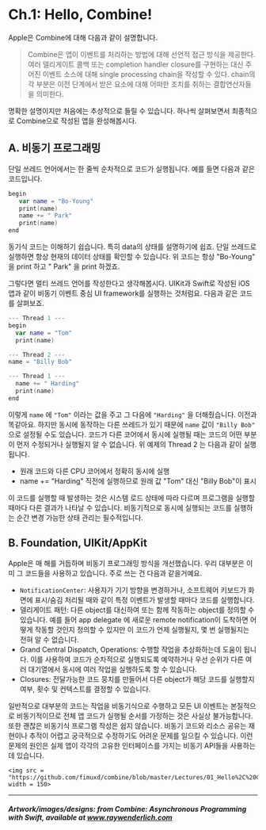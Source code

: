 # Ch.1: Hello, Combine!

Apple은 Combine에 대해 다음과 같이 설명합니다. 

> Combine은 앱이 이벤트를 처리하는 방법에 대해 선언적 접근 방식을 제공한다. 여러 델리게이트 콜백 또는 completion handler closure를 구현하는 대신 주어진 이벤트 소스에 대해 single processing chain을 작성할 수 있다. chain의 각 부분은 이전 단계에서 받은 요소에 대해 어떠한 조치를 취하는 결합연산자들을 의미한다. 

명확한 설명이지만 처음에는 추상적으로 들릴 수 있습니다. 하나씩 살펴보면서 최종적으로 Combine으로 작성된 앱을 완성해봅시다.

## A. 비동기 프로그래밍
 단일 쓰레드 언어에서는 한 줄씩 순차적으로 코드가 실행됩니다. 예를 들면 다음과 같은 코드입니다.
 
 ```swift
begin
	var name = "Bo-Young"
	print(name)
	name += " Park"
	print(name)
end
 ```

동기식 코드는 이해하기 쉽습니다. 특히 data의 상태를 설명하기에 쉽죠. 단일 쓰레드로 실행하면 항상 현재의 데이터 상태를 확인할 수 있습니다. 위 코드는 항상 "Bo-Young" 을 print 하고 " Park" 을 print 하겠죠. 

그렇다면 멀티 쓰레드 언어를 작성한다고 생각해봅시다. UIKit과 Swift로 작성된 iOS 앱과 같이 비동기 이벤트 중심 UI framework를 실행하는 것처럼요. 다음과 같은 코드를 살펴보죠.

```swift
--- Thread 1 ---
begin
  var name = "Tom"
  print(name)

--- Thread 2 ---
name = "Billy Bob"

--- Thread 1 ---
  name += " Harding"
  print(name)
end
```

이렇게 `name` 에 `"Tom"` 이라는 값을 주고 그 다음에 `"Harding"` 을 더해줬습니다. 이전과 똑같아요. 하지만 동시에 동작하는 다른 쓰레드가 있기 때문에 `name` 값이 `"Billy Bob"` 으로 설정될 수도 있습니다. 
코드가 다른 코어에서 동시에 실행될 때는 코드의 어떤 부분이 먼저 수정되거나 실행될지 알 수 없습니다. 위 예제의 Thread 2 는 다음과 같이 실행됩니다.

- 원래 코드와 다른 CPU 코어에서 정확히 동시에 실행
- name += "Harding" 직전에 실행하므로 원래 값 "Tom" 대신 "Billy Bob"이 표시

이 코드를 실행할 때 발생하는 것은 시스템 로드 상태에 따라 다르며 프로그램을 실행할 때마다 다른 결과가 나타날 수 있습니다. 비동기적으로 동시에 실행되는 코드를 실행하는 순간 변경 가능한 상태 관리는 필수적입니다. 

## B. Foundation, UIKit/AppKit
Apple은 매 해를 거듭하며 비동기 프로그래밍 방식을 개선했습니다. 우리 대부분은 이미 그 코드들을 사용하고 있습니다. 주로 쓰는 건 다음과 같을거예요.

- `NotificationCenter`: 사용자가 기기 방향을 변경하거나, 소프트웨어 키보드가 화면에 표시/숨김 처리될 때와 같이 특정 이벤트가 발생할 때마다 코드를 실행합니다. 
- 델리게이트 패턴: 다른 object를 대신하여 또는 함께 작동하는 object를 정의할 수 있습니다. 예를 들어 app delegate 에 새로운 remote notification이 도착하면 어떻게 작동할 것인지 정의할 수 있지만 이 코드가 언제 실행될지, 몇 번 실행될지는 전혀 알 수 없습니다. 
- Grand Central Dispatch, Operations: 수행할 작업을 추상화하는데 도움이 됩니다. 이를 사용하여 코드가 순차적으로 실행되도록 예약하거나 우선 순위가 다른 여러 대기열에서 동시에 여러 작업을 실행하도록 할 수 있습니다. 
- Closures: 전달가능한 코드 뭉치를 만들어서 다른 object가 해당 코드를 실행할지 여부, 횟수 및 컨텍스트를 결정할 수 있습니다.

일반적으로 대부분의 코드는 작업을 비동기식으로 수행하고 모든 UI 이벤트는 본질적으로 비동기적이므로 전체 앱 코드가 실행될 순서를 가정하는 것은 사실상 불가능합니다. 또한 괜찮은 비동기식 프로그램 작성은 쉽지 않습니다. 비동기 코드와 리소스 공유는 재현이나 추적이 어렵고 궁극적으로 수정하기도 어려운 문제를 일으킬 수 있습니다. 이런 문제의 원인은 실제 앱이 각각의 고유한 인터페이스를 가지는 비동기 API들을 사용하는데 있습니다. 

	<img src = "https://github.com/fimuxd/combine/blob/master/Lectures/01_Hello%2C%20Combine!/1.%20asynchronous.png" width = 150>




***
##### Artwork/images/designs: from Combine: Asynchronous Programming with Swift, available at www.raywenderlich.com
